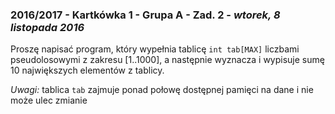 ### 2016/2017 - Kartkówka 1 - Grupa A - Zad. 2 - *wtorek, 8 listopada 2016*

Proszę napisać program, który wypełnia tablicę `int tab[MAX]` liczbami pseudolosowymi z zakresu [1..1000], a następnie wyznacza i wypisuje sumę 10 największych elementów z tablicy.

*Uwagi:* tablica `tab` zajmuje ponad połowę dostępnej pamięci na dane i nie może ulec zmianie
